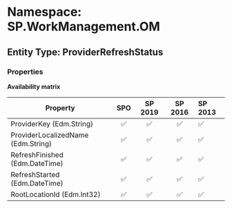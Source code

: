 # Namespace: SP.WorkManagement.OM

## Entity Type: ProviderRefreshStatus

### Properties

**Availability matrix**

Property | SPO | SP 2019 | SP 2016 | SP 2013
----------|:---:|:-------:|:-------:|:-------
ProviderKey (Edm.String) | ✅ | ✅ | ✅ | ✅
ProviderLocalizedName (Edm.String) | ✅ | ✅ | ✅ | ✅
RefreshFinished (Edm.DateTime) | ✅ | ✅ | ✅ | ✅
RefreshStarted (Edm.DateTime) | ✅ | ✅ | ✅ | ✅
RootLocationId (Edm.Int32) | ✅ | ✅ | ✅ | ✅

